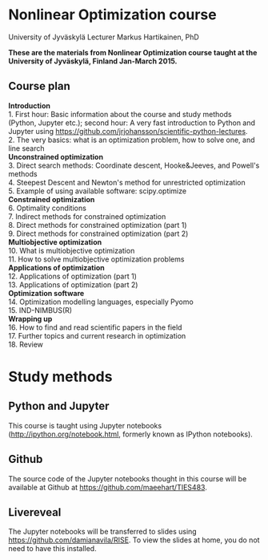 # Nonlinear Optimization course
University of Jyväskylä
Lecturer Markus Hartikainen, PhD

**These are the materials from Nonlinear Optimization course taught at the University of Jyväskylä, Finland Jan-March 2015.**

## Course plan

**Introduction**  
    1. First hour: Basic information about the course and study methods (Python, Jupyter etc.); second hour: A very fast introduction to Python and Jupyter using https://github.com/jrjohansson/scientific-python-lectures.  
    2. The very basics: what is an optimization problem, how to solve one, and line search  
**Unconstrained optimization**  
    3. Direct search methods: Coordinate descent, Hooke&Jeeves, and Powell's methods   
    4. Steepest Descent and Newton's method for unrestricted optimization  
    5. Example of using available software: scipy.optimize  
**Constrained optimization**  
    6. Optimality conditions  
    7. Indirect methods for constrained optimization  
    8. Direct methods for constrained optimization (part 1)  
    9. Direct methods for constrained optimization (part 2)  
**Multiobjective optimization**  
    10. What is multiobjective optimization  
    11. How to solve multiobjective optimization problems  
**Applications of optimization**  
    12. Applications of optimization (part 1)  
    13. Applications of optimization (part 2)  
**Optimization software**  
    14. Optimization modelling languages, especially Pyomo  
    15. IND-NIMBUS(R)  
**Wrapping up**  
    16. How to find and read scientific papers in the field  
    17. Further topics and current research in optimization  
    18. Review  


# Study methods
## Python and Jupyter
This course is taught using Jupyter notebooks (http://ipython.org/notebook.html, formerly known as IPython notebooks).
## Github
The source code of the Jupyter notebooks thought in this course will be available at Github at https://github.com/maeehart/TIES483.
## Livereveal
The Jupyter notebooks will be transferred to slides using https://github.com/damianavila/RISE. To view the slides at home, you do not need to have this installed.

